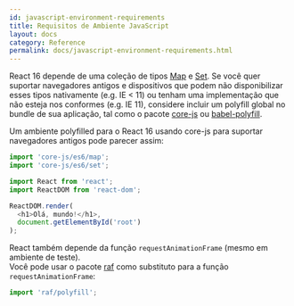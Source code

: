 ```yaml
---
id: javascript-environment-requirements
title: Requisitos de Ambiente JavaScript
layout: docs
category: Reference
permalink: docs/javascript-environment-requirements.html
---
```


React 16 depende de uma coleção de tipos [Map](https://developer.mozilla.org/en-US/docs/Web/JavaScript/Reference/Global_Objects/Map) e [Set](https://developer.mozilla.org/en-US/docs/Web/JavaScript/Reference/Global_Objects/Set). Se você quer suportar navegadores antigos e dispositivos que podem não disponibilizar esses tipos nativamente (e.g. IE < 11) ou tenham uma implementação que não esteja nos conformes (e.g. IE 11), considere incluir um polyfill global no bundle de sua aplicação, tal como o pacote [core-js](https://github.com/zloirock/core-js) ou [babel-polyfill](https://babeljs.io/docs/usage/polyfill/).

Um ambiente polyfilled para o React 16 usando core-js para suportar navegadores antigos pode parecer assim:

```js
import 'core-js/es6/map';
import 'core-js/es6/set';

import React from 'react';
import ReactDOM from 'react-dom';

ReactDOM.render(
  <h1>Olá, mundo!</h1>,
  document.getElementById('root')
);
```

React também depende da função `requestAnimationFrame` (mesmo em ambiente de teste).  
Você pode usar o pacote [raf](https://www.npmjs.com/package/raf) como substituto para a função `requestAnimationFrame`:

```js
import 'raf/polyfill';
```
